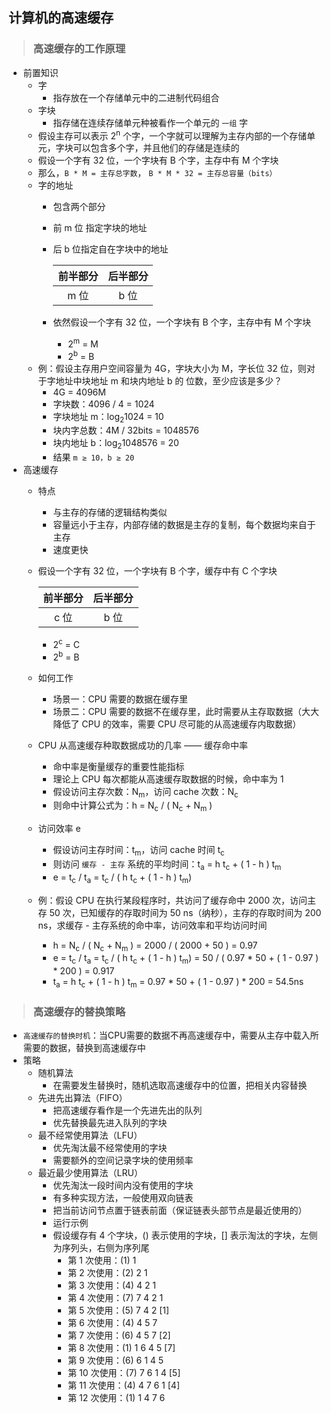 ## 计算机的高速缓存

>### 高速缓存的工作原理
* 前置知识
    * 字
        * 指存放在一个存储单元中的二进制代码组合
    * 字块
        * 指存储在连续存储单元种被看作一个单元的 `一组` 字
    * 假设主存可以表示 2<sup>n</sup> 个字，一个字就可以理解为主存内部的一个存储单元，字块可以包含多个字，并且他们的存储是连续的
    * 假设一个字有 32 位，一个字块有 B 个字，主存中有 M 个字块
    * 那么，`B * M = 主存总字数`， `B * M * 32 = 主存总容量（bits）`
    * 字的地址
        * 包含两个部分
        * 前 m 位 指定字块的地址
        * 后 b 位指定自在字块中的地址
        
            | 前半部分 | 后半部分 |
            | :----: | :----: |
            | m 位 | b 位 |
        
        * 依然假设一个字有 32 位，一个字块有 B 个字，主存中有 M 个字块
            * 2<sup>m</sup> = M
            * 2<sup>b</sup> = B
    * 例：假设主存用户空间容量为 4G，字块大小为 M，字长位 32 位，则对于字地址中块地址 m 和块内地址 b 的 位数，至少应该是多少？
        * 4G = 4096M
        * 字块数：4096 / 4 = 1024
        * 字块地址 m：log<sub>2</sub>1024 = 10
        * 块内字总数：4M / 32bits = 1048576
        * 块内地址 b：log<sub>2</sub>1048576 = 20
        * 结果 `m ≥ 10，b ≥ 20`
* 高速缓存
    * 特点
        * 与主存的存储的逻辑结构类似
        * 容量远小于主存，内部存储的数据是主存的复制，每个数据均来自于主存
        * 速度更快
    * 假设一个字有 32 位，一个字块有 B 个字，缓存中有 C 个字块

        | 前半部分 | 后半部分 |
        | :----: | :----: |
        | c 位 | b 位 |
    
        * 2<sup>c</sup> = C
        * 2<sup>b</sup> = B
    * 如何工作
        * 场景一：CPU 需要的数据在缓存里
        * 场景二：CPU 需要的数据不在缓存里，此时需要从主存取数据（大大降低了 CPU 的效率，需要 CPU 尽可能的从高速缓存内取数据）
    * CPU 从高速缓存种取数据成功的几率 —— 缓存命中率
        * 命中率是衡量缓存的重要性能指标
        * 理论上 CPU 每次都能从高速缓存取数据的时候，命中率为 1
        * 假设访问主存次数：N<sub>m</sub>，访问 cache 次数：N<sub>c</sub>
        * 则命中计算公式为：h = N<sub>c</sub> / ( N<sub>c</sub> + N<sub>m</sub> )
    * 访问效率 e
        * 假设访问主存时间：t<sub>m</sub>，访问 cache 时间 t<sub>c</sub>
        * 则访问 `缓存 - 主存` 系统的平均时间：t<sub>a</sub> = h t<sub>c</sub> + ( 1 - h ) t<sub>m</sub>
        * e = t<sub>c</sub> / t<sub>a</sub> = t<sub>c</sub> / ( h t<sub>c</sub> + ( 1 - h ) t<sub>m</sub>)
    * 例：假设 CPU 在执行某段程序时，共访问了缓存命中 2000 次，访问主存 50 次，已知缓存的存取时间为 50 ns（纳秒），主存的存取时间为 200 ns，求缓存 - 主存系统的命中率，访问效率和平均访问时间
        * h = N<sub>c</sub> / ( N<sub>c</sub> + N<sub>m</sub> ) = 2000 / ( 2000 + 50 ) = 0.97
        * e = t<sub>c</sub> / t<sub>a</sub> = t<sub>c</sub> / ( h t<sub>c</sub> + ( 1 - h ) t<sub>m</sub>) = 50 / ( 0.97 * 50 + ( 1 - 0.97 ) * 200 ) = 0.917
        * t<sub>a</sub> = h t<sub>c</sub> + ( 1 - h ) t<sub>m</sub> = 0.97 * 50 + ( 1 - 0.97 ) * 200 = 54.5ns

>### 高速缓存的替换策略
* `高速缓存的替换时机`：当CPU需要的数据不再高速缓存中，需要从主存中载入所需要的数据，替换到高速缓存中
* 策略
    * 随机算法
        * 在需要发生替换时，随机选取高速缓存中的位置，把相关内容替换
    * 先进先出算法（FIFO）
        * 把高速缓存看作是一个先进先出的队列
        * 优先替换最先进入队列的字块
    * 最不经常使用算法（LFU）
        * 优先淘汰最不经常使用的字块
        * 需要额外的空间记录字块的使用频率
    * 最近最少使用算法（LRU）
        * 优先淘汰一段时间内没有使用的字块
        * 有多种实现方法，一般使用双向链表
        * 把当前访问节点置于链表前面（保证链表头部节点是最近使用的）
        * 运行示例
        * 假设缓存有 4 个字块，() 表示使用的字块，[] 表示淘汰的字块，左侧为序列头，右侧为序列尾
            * 第 1 次使用：(1) 1
            * 第 2 次使用：(2) 2 1
            * 第 3 次使用：(4) 4 2 1
            * 第 4 次使用：(7) 7 4 2 1
            * 第 5 次使用：(5) 7 4 2 \[1\]
            * 第 6 次使用：(4) 4 5 7
            * 第 7 次使用：(6) 4 5 7 \[2\]
            * 第 8 次使用：(1) 1 6 4 5 \[7\]
            * 第 9 次使用：(6) 6 1 4 5
            * 第 10 次使用：(7) 7 6 1 4 \[5\]
            * 第 11 次使用：(4) 4 7 6 1 \[4\]
            * 第 12 次使用：(1) 1 4 7 6
